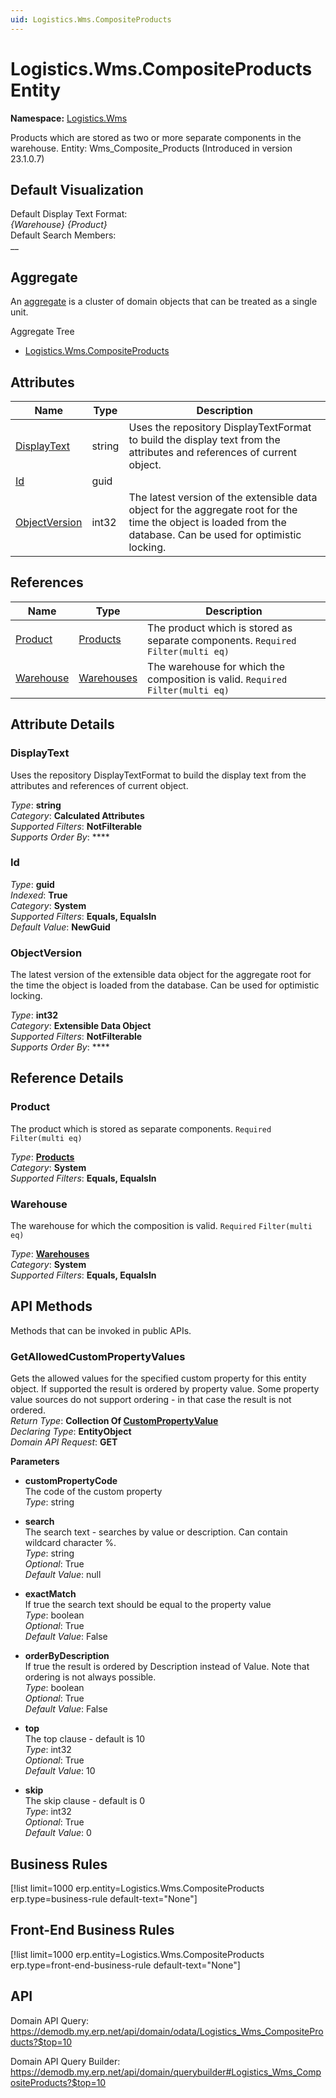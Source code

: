 ```yaml
---
uid: Logistics.Wms.CompositeProducts
---
```

# Logistics.Wms.CompositeProducts Entity

**Namespace:** [Logistics.Wms](Logistics.Wms.md)  

Products which are stored as two or more separate components in the warehouse. Entity: Wms_Composite_Products (Introduced in version 23.1.0.7)

## Default Visualization
Default Display Text Format:  
_{Warehouse} {Product}_  
Default Search Members:  
__  

## Aggregate
An [aggregate](https://docs.erp.net/tech/advanced/concepts/aggregates.html) is a cluster of domain objects that can be treated as a single unit.  

Aggregate Tree  
* [Logistics.Wms.CompositeProducts](Logistics.Wms.CompositeProducts.md)  

## Attributes

| Name | Type | Description |
| ---- | ---- | --- |
| [DisplayText](Logistics.Wms.CompositeProducts.md#displaytext) | string | Uses the repository DisplayTextFormat to build the display text from the attributes and references of current object. 
| [Id](Logistics.Wms.CompositeProducts.md#id) | guid |  
| [ObjectVersion](Logistics.Wms.CompositeProducts.md#objectversion) | int32 | The latest version of the extensible data object for the aggregate root for the time the object is loaded from the database. Can be used for optimistic locking. 

## References

| Name | Type | Description |
| ---- | ---- | --- |
| [Product](Logistics.Wms.CompositeProducts.md#product) | [Products](General.Products.Products.md) | The product which is stored as separate components. `Required` `Filter(multi eq)` |
| [Warehouse](Logistics.Wms.CompositeProducts.md#warehouse) | [Warehouses](Logistics.Wms.Warehouses.md) | The warehouse for which the composition is valid. `Required` `Filter(multi eq)` |


## Attribute Details

### DisplayText

Uses the repository DisplayTextFormat to build the display text from the attributes and references of current object.

_Type_: **string**  
_Category_: **Calculated Attributes**  
_Supported Filters_: **NotFilterable**  
_Supports Order By_: ****  

### Id

_Type_: **guid**  
_Indexed_: **True**  
_Category_: **System**  
_Supported Filters_: **Equals, EqualsIn**  
_Default Value_: **NewGuid**  

### ObjectVersion

The latest version of the extensible data object for the aggregate root for the time the object is loaded from the database. Can be used for optimistic locking.

_Type_: **int32**  
_Category_: **Extensible Data Object**  
_Supported Filters_: **NotFilterable**  
_Supports Order By_: ****  


## Reference Details

### Product

The product which is stored as separate components. `Required` `Filter(multi eq)`

_Type_: **[Products](General.Products.Products.md)**  
_Category_: **System**  
_Supported Filters_: **Equals, EqualsIn**  

### Warehouse

The warehouse for which the composition is valid. `Required` `Filter(multi eq)`

_Type_: **[Warehouses](Logistics.Wms.Warehouses.md)**  
_Category_: **System**  
_Supported Filters_: **Equals, EqualsIn**  


## API Methods

Methods that can be invoked in public APIs.

### GetAllowedCustomPropertyValues

Gets the allowed values for the specified custom property for this entity object.              If supported the result is ordered by property value. Some property value sources do not support ordering - in that case the result is not ordered.  
_Return Type_: **Collection Of [CustomPropertyValue](../data-types.md#general.custompropertyvalue)**  
_Declaring Type_: **EntityObject**  
_Domain API Request_: **GET**  

**Parameters**  
  * **customPropertyCode**  
    The code of the custom property  
    _Type_: string  

  * **search**  
    The search text - searches by value or description. Can contain wildcard character %.  
    _Type_: string  
     _Optional_: True  
    _Default Value_: null  

  * **exactMatch**  
    If true the search text should be equal to the property value  
    _Type_: boolean  
     _Optional_: True  
    _Default Value_: False  

  * **orderByDescription**  
    If true the result is ordered by Description instead of Value. Note that ordering is not always possible.  
    _Type_: boolean  
     _Optional_: True  
    _Default Value_: False  

  * **top**  
    The top clause - default is 10  
    _Type_: int32  
     _Optional_: True  
    _Default Value_: 10  

  * **skip**  
    The skip clause - default is 0  
    _Type_: int32  
     _Optional_: True  
    _Default Value_: 0  



## Business Rules

[!list limit=1000 erp.entity=Logistics.Wms.CompositeProducts erp.type=business-rule default-text="None"]

## Front-End Business Rules

[!list limit=1000 erp.entity=Logistics.Wms.CompositeProducts erp.type=front-end-business-rule default-text="None"]

## API

Domain API Query:
<https://demodb.my.erp.net/api/domain/odata/Logistics_Wms_CompositeProducts?$top=10>

Domain API Query Builder:
<https://demodb.my.erp.net/api/domain/querybuilder#Logistics_Wms_CompositeProducts?$top=10>

